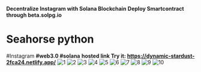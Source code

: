 
**Decentralize Instagram with Solana Blockchain**
**Deploy Smartcontract through beta.solpg.io**
# Seahorse python
#Instagram
**#web3.0 #solana**
**hosted link Try it: https://dynamic-stardust-2fca24.netlify.app/**
![1](https://user-images.githubusercontent.com/51912776/214793170-ee13c2b4-e7c2-45c1-a793-09fff33361a0.PNG)
![2](https://user-images.githubusercontent.com/51912776/214793180-a0cf569a-4dea-45de-9972-783bc16a91ce.PNG)
![3](https://user-images.githubusercontent.com/51912776/214793187-2bc3c491-3a48-4057-8684-ed88e9bbc211.PNG)
![4](https://user-images.githubusercontent.com/51912776/214793192-0a8fabe1-9c23-4a1b-9206-c7d4c1843a0a.PNG)
![5](https://user-images.githubusercontent.com/51912776/214793194-6dad2ad9-0fc5-4543-97f2-e82eb139e72b.PNG)
![6](https://user-images.githubusercontent.com/51912776/214793197-3e904db2-7854-4919-97c4-1b145ac87e47.PNG)
![7](https://user-images.githubusercontent.com/51912776/214793206-ab57c874-00c5-4015-9093-9769a902af04.PNG)
![8](https://user-images.githubusercontent.com/51912776/214793210-adc9ea3a-1c4a-4337-ac6d-48364c159024.PNG)
![9](https://user-images.githubusercontent.com/51912776/214793216-0a8ab493-b1d1-496d-9dfb-f4c159d756c9.PNG)
![10](https://user-images.githubusercontent.com/51912776/214793220-d7d5db14-87a8-4fa5-bac3-b29f13445b6b.PNG)
